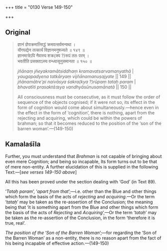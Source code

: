+++
title = "0130 Verse 149-150"

+++
## Original 
>
> ज्ञानं ज्ञेयक्रमात्सिद्धं क्रमवत्सर्वमन्यथा ।  
> यौगपद्येन तत्कार्यं विज्ञानमनुषज्यते ॥ १४९ ॥  
> ज्ञानमात्रेऽपि नैवास्य शक्र(क्य ?)रूपं ततः परम् ।  
> भवतीति प्रसक्ताऽस्य वन्ध्यासूनुसमानता ॥ १५० ॥ 
>
> *jñānaṃ jñeyakramātsiddhaṃ kramavatsarvamanyathā* \|  
> *yaugapadyena tatkāryaṃ vijñānamanuṣajyate* \|\| 149 \|\|  
> *jñānamātre'pi naivāsya śakra(kya ?)rūpaṃ tataḥ param* \|  
> *bhavatīti prasaktāऽsya vandhyāsūnusamānatā* \|\| 150 \|\| 
>
> All consciousness must be consecutive, as it must follow the order of sequence of the objects cognised; if it were not so, its effect in the form of cognition would come about simultaneously.—hence even in the effect in the form of ‘cognition’, there is nothing, apart from the rejecting and acquiring, which could be within the powers of brahman; so that it becomes reduced to the position of the ‘son of the barren woman’.—(149-150)



## Kamalaśīla

Further, you must understand that *Brahman* is not capable of bringing about even mere Cognition; and being so incapable, Its form turns out to be that of mere non-entity. A further elucidation of this is supplied in the following Text:—[*see verses 149-150 above*]

All this has been proved under the section dealing with ‘God’ (in Text 89).

‘*Tataḥ param*’, ‘*apart from that*’;—i.e. other than the Blue and other things which form the basis of the acts of *rejecting* and *acquiring*.—Or the term ‘*tataḥ*’ may be taken as the re-assertion of the Conclusion; the meaning being that ‘it is something apart from the Blue and other things which form the basis of the acts of *Rejecting* and *Acquiring*’,—Or the term ‘*tataḥ*’ may be taken as the re-assertion of the Conclusion, in the form ‘therefore it is true, real’.

*The position of the* ‘*Son of the Barren Woman*’;—for regarding the ‘Son of the Barren Woman’ as a non-entity, there is no reason apart from the fact of his being incapable of effective action.—(149-150)


